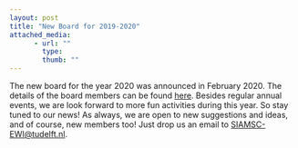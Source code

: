 ```yaml
---
layout: post
title: "New Board for 2019-2020"
attached_media:
      - url: ""
        type: 
        thumb: ""
---
```

The new board for the year 2020 was announced in February 2020. 
The details of the board members can be found [here]. 
Besides regular annual events, we are look forward to more fun activities during this year. 
So stay tuned to our news! 
As always, we are open to new suggestions and ideas, and of course, new members too! Just drop us an email to [SIAMSC-EWI@tudelft.nl].

[SIAMSC-EWI@tudelft.nl]: mailto:SIAMSC-EWI@tudelft.nl
[here]: http://sscdelft.github.io/board/
